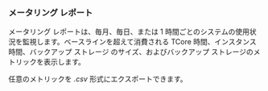 ### メータリング レポート

メータリング レポートは、毎月、毎日、または 1
時間ごとのシステムの使用状況を監視します。ベースラインを超えて消費される
TCore 時間、インスタンス時間、バックアップ ストレージ
のサイズ、およびバックアップ ストレージのメトリックを表示します。

任意のメトリックを *.csv* 形式にエクスポートできます。
